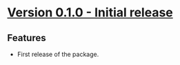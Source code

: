 # [Version 0.1.0 - Initial release](https://github.com/deepsquare-io/turbine/releases/tag/v0.1.0)

## Features

- First release of the package.
